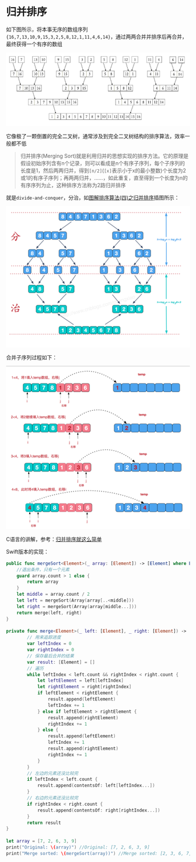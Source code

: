 # 归并排序

如下图所示，将本事无序的数组序列`{16,7,13,10,9,15,3,2,5,8,12,1,11,4,6,14}`，通过两两合并并排序后再合并，最终获得一个有序的数组

![003](https://github.com/winfredzen/iOS-Basic/blob/master/%E7%AE%97%E6%B3%95/images/003.png)

它像极了一颗倒置的完全二叉树，通常涉及到完全二叉树结构的排序算法，效率一般都不低

> 归并排序(Merging Sort)就是利用归并的思想实现的排序方法。它的原理是假设初始序列含有n个记录，则可以看成是n个有序子序列，每个子序列的长度是1，然后两两归并，得到`[n/2]`(`[x]`表示小于x的最小整数)个长度为2或1的有序子序列；再两两归并，……，如此重复，直至得到一个长度为n的有序序列为止，这种排序方法称为2路归并排序

就是`divide-and-conquer`，分治，如[图解排序算法(四)之归并排序](https://www.cnblogs.com/chengxiao/p/6194356.html)插图所示：

![004](https://github.com/winfredzen/iOS-Basic/blob/master/%E7%AE%97%E6%B3%95/images/004.png)

合并子序列过程如下：

![005](https://github.com/winfredzen/iOS-Basic/blob/master/%E7%AE%97%E6%B3%95/images/005.png)



C语言的讲解，参考：[归并排序就这么简单](<https://juejin.im/post/5ab4c7566fb9a028cb2d9126>)



Swift版本的实现：

```swift
public func mergeSort<Element>(_ array: [Element]) -> [Element] where Element: Comparable {
    //退出条件，只有一个元素
    guard array.count > 1 else {
        return array
    }
    let middle = array.count / 2
    let left = mergeSort(Array(array[..<middle]))
    let right = mergeSort(Array(array[middle...]))
    return merge(left, right)
}

private func merge<Element>(_ left: [Element], _ right: [Element]) -> [Element] where Element: Comparable {
        // 用来追踪进度
        var leftIndex = 0
        var rightIndex = 0
        // 保存最后合并的结果
        var result: [Element] = []
        // 遍历
        while leftIndex < left.count && rightIndex < right.count {
            let leftElement = left[leftIndex]
            let rightElement = right[rightIndex]
            if leftElement < rightElement {
                result.append(leftElement)
                leftIndex += 1
            } else if leftElement > rightElement {
                result.append(rightElement)
                rightIndex += 1
            } else {
                result.append(leftElement)
                leftIndex += 1
                result.append(rightElement)
                rightIndex += 1
            }
        }
        // 左边的元素还没比较完
        if leftIndex < left.count {
            result.append(contentsOf: left[leftIndex...])
        }
        // 右边的元素还没比较完
        if rightIndex < right.count {
            result.append(contentsOf: right[rightIndex...])
        }
        return result
}

let array = [7, 2, 6, 3, 9]
print("Original: \(array)") //Original: [7, 2, 6, 3, 9]
print("Merge sorted: \(mergeSort(array))") //Merge sorted: [2, 3, 6, 7, 9]
```

